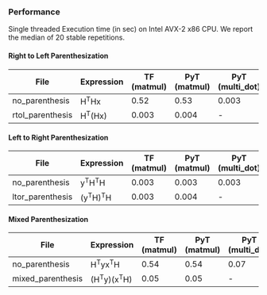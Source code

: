
### Performance

Single threaded Execution time (in sec) on Intel AVX-2 x86 CPU. We report the median of 20 stable repetitions.

#### Right to Left Parenthesization

|File | Expression    | TF (matmul)  | PyT (matmul) | PyT (multi_dot)|
|-----|---------------|--------------|--------------|----------------|
|no_parenthesis|H<sup>T</sup>Hx | 0.52|0.53| 0.003 
|rtol_parenthesis|H<sup>T</sup>(Hx) | 0.003|0.004| -  

#### Left to Right Parenthesization
|File | Expression    | TF (matmul)  | PyT (matmul) | PyT (multi_dot)|
|-----|---------------|--------------|--------------|----------------|
|no_parenthesis|y<sup>T</sup>H<sup>T</sup>H | 0.003|0.003|  0.003|
|ltor_parenthesis|(y<sup>T</sup>H)<sup>T</sup>H | 0.003|0.004| -|

#### Mixed Parenthesization

|File | Expression    | TF (matmul)  | PyT (matmul) | PyT (multi_dot)|
|-----|---------------|--------------|--------------|----------------|
|no_parenthesis|H<sup>T</sup>yx<sup>T</sup>H | 0.54|0.54|  0.07|
|mixed_parenthesis|(H<sup>T</sup>y)(x<sup>T</sup>H)  | 0.05|0.05| -|


